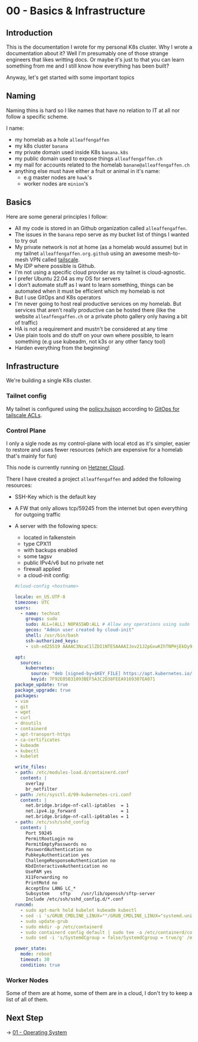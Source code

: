 # 00 - Basics & Infrastructure

## Introduction

This is the documentation I wrote for my personal K8s cluster.
Why I wrote a documentation about it? Well I'm presumably one of those strange engineers that likes writting docs. Or maybe it's just to that you can learn something from me and I still know how everything has been built?

Anyway, let's get started with some important topics

## Naming

Naming thins is hard so I like names that have no relation to IT at all nor follow a specific scheme.

I name:

- my homelab as a hole `alleaffengaffen`
- my k8s cluster `banana`
- my private domain used inside K8s `banana.k8s`
- my public domain used to expose things `alleaffengaffen.ch`
- my mail for accounts related to the homelab `banane@alleaffengaffen.ch`
- anything else must have either a fruit or animal in it's name:
  - e.g master nodes are `hawk`'s
  - worker nodes are `minion`'s

## Basics

Here are some general principles I follow:

- All my code is stored in an Github organization called `alleaffengaffen`.
- The issues in the `banana` repo serve as my bucket list of things I wanted to try out
- My private network is not at home (as a homelab would assume) but in my tailnet `alleaffengaffen.org.github` using an awesome mesh-to-mesh VPN called [tailscale](https://tailscale.com).
- My IDP where possible is Github.
- I'm not using a specific cloud provider as my tailnet is cloud-agnostic.
- I prefer Ubuntu 22.04 as my OS for servers
- I don't automate stuff as I want to learn something, things can be automated when it must be efficient which my homelab is not
- But I use GitOps and K8s operators
- I'm never going to host real productive services on my homelab. But services that aren't really productive can be hosted there (like the website `alleaffengaffen.ch` or a private photo gallery only having a bit of traffic)
- HA is not a requirement and mustn't be considered at any time
- Use plain tools and do stuff on your own where possible, to learn something (e.g use kubeadm, not k3s or any other fancy tool)
- Harden everything from the beginning!

## Infrastructure

We're building a single K8s cluster.

### Tailnet config

My tailnet is configured using the [policy.hujson](./../policy.hujson) according to [GitOps for tailscale ACLs](https://tailscale.com/kb/1204/gitops-acls/).

### Control Plane

I only a sigle node as my control-plane with local etcd as it's simpler, easier to restore and uses fewer resources (which are expensive for a homelab that's mainly for fun)

This node is currently running on [Hetzner Cloud](https://www.hetzner.com/de/cloud).

There I have created a project `alleaffengaffen` and added the following resources:

- SSH-Key which is the default key
- A FW that only allows tcp/59245 from the internet but open everything for outgoing traffic
- A server with the following specs:
  - located in falkenstein
  - type CPX11
  - with backups enabled
  - some tagsv
  - public IPv4/v6 but no private net
  - firewall applied
  - a cloud-init config:

  ```yaml
  #cloud-config <hostname>

  locale: en_US.UTF-8
  timezone: UTC
  users:
    - name: technat
      groups: sudo
      sudo: ALL=(ALL) NOPASSWD:ALL # Allow any operations using sudo
      gecos: "Admin user created by cloud-init"
      shell: /usr/bin/bash
      ssh-authorized_keys:
      - ssh-ed25519 AAAAC3NzaC1lZDI1NTE5AAAAIJov21J2pGxwKIhTNPHjEkDy90U8VJBMiAodc2svmnFC cardno:18 055 612

  apt:
    sources:
      kubernetes:
        source: "deb [signed-by=$KEY_FILE] https://apt.kubernetes.io/ kubernetes-xenial main"
        keyid: 7F92E05B31093BEF5A3C2D38FEEA9169307EA071
  package_update: true
  package_upgrade: true
  packages:
  - vim
  - git
  - wget
  - curl
  - dnsutils
  - containerd
  - apt-transport-https
  - ca-certificates
  - kubeadm
  - kubectl
  - kubelet

  write_files:
  - path: /etc/modules-load.d/containerd.conf
    content: |
      overlay
      br_netfilter
  - path: /etc/sysctl.d/99-kubernetes-cri.conf
    content: |
      net.bridge.bridge-nf-call-iptables  = 1
      net.ipv4.ip_forward                 = 1
      net.bridge.bridge-nf-call-ip6tables = 1
  - path: /etc/ssh/sshd_config
    content: |
      Port 59245
      PermitRootLogin no
      PermitEmptyPasswords no
      PasswordAuthentication no
      PubkeyAuthentication yes
      ChallengeResponseAuthentication no
      KbdInteractiveAuthentication no
      UsePAM yes
      X11Forwarding no
      PrintMotd no
      AcceptEnv LANG LC_*
      Subsystem    sftp    /usr/lib/openssh/sftp-server
      Include /etc/ssh/sshd_config.d/*.conf
  runcmd:
    - sudo apt-mark hold kubelet kubeadm kubectl
    - sed -i 's/GRUB_CMDLINE_LINUX=""/GRUB_CMDLINE_LINUX="systemd.unified.cgroup_hierarchy=1"/g' /etc/default/grub
    - sudo update-grub
    - sudo mkdir -p /etc/containerd
    - sudo containerd config default | sudo tee -a /etc/containerd/config.toml
    - sudo sed -i 's/SystemdCgroup = false/SystemdCgroup = true/g' /etc/containerd/config.toml

  power_state:
    mode: reboot
    timeout: 30
    condition: true
  ```

### Worker Nodes

Some of them are at home, some of them are in a cloud, I don't try to keep a list of all of them.

## Next Step

-> [01 - Operating System](./01_os.md)
